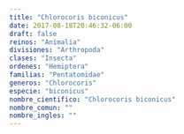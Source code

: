```yaml
---
title: "Chlorocoris biconicus"
date: 2017-08-18T20:46:32-06:00
draft: false
reinos: "Animalia"
divisiones: "Arthropoda"
clases: "Insecta"
ordenes: "Hemiptera"
familias: "Pentatomidae"
generos: "Chlorocoris"
especie: "biconicus"
nombre_cientifico: "Chlorocoris biconicus"
nombre_comun: ""
nombre_ingles: ""
---
```

